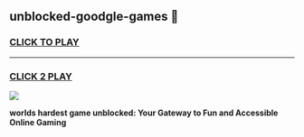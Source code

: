 
## unblocked-goodgle-games 👋
<h3>
<a href="https://premium.freeplayer.one?title=unblocked-goodgle-games&ref=14F">CLICK TO PLAY</a></h3>
<hr>

<h3>
<a href="https://premium.freeplayer.one?title=unblocked-goodgle-games&ref=14F">CLICK 2 PLAY</a>
  
</h3>

<a href="https://premium.freeplayer.one?title=unblocked-goodgle-games&ref=12F/"><img src="https://clearcache.store/games.png"></a>


**worlds hardest game unblocked: Your Gateway to Fun and Accessible Online Gaming**
